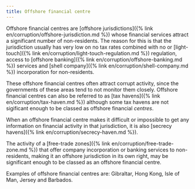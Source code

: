 ```yaml
---
title: Offshore financial centre
---
```


Offshore financial centres are [offshore jurisdictions]({% link en/corruption/offshore-jurisdiction.md %}) whose financial services attract a significant number of non-residents. The reason for this is that the jurisdiction usually has very low on no tax rates combined with no or [light-touch]({% link en/corruption/light-touch-regulation.md %}) regulation, access to [offshore banking]({% link en/corruption/offshore-banking.md %}) services and [shell company]({% link en/corruption/shell-company.md %}) incorporation for non-residents.

These offshore financial centres often attract corrupt activity, since the governments of these areas tend to not monitor them closely. Offshore financial centres can also be referred to as [tax havens]({% link en/corruption/tax-haven.md %}) although some tax havens are not sigificant enough to be classed as offshore financial *centres*.

When an offshore financial centre makes it difficult or impossible to get any information on financial activity in that jurisdiction, it is also [secrecy havens]({% link en/corruption/secrecy-haven.md %}).

The activity of a [free-trade zones]({% link en/corruption/free-trade-zone.md %}) that offer company incorporation or banking services to non-residents, making it an offshore jurisdiction in its own right, may be significant enough to be classed as an offshore financial centre.

Examples of offshore financial centres are: Gibraltar, Hong Kong, Isle of Man, Jersey and Barbados.
